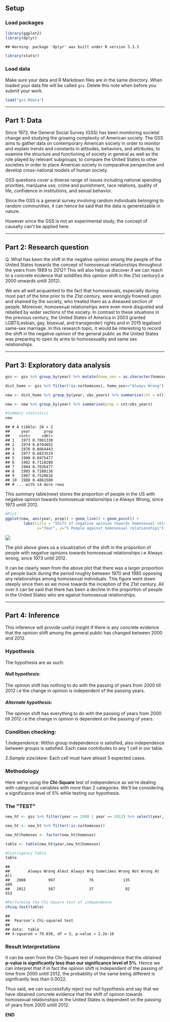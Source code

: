 Setup
-----

### Load packages

``` r
library(ggplot2)
library(dplyr)
```

    ## Warning: package 'dplyr' was built under R version 3.3.3

``` r
library(statsr)
```

### Load data

Make sure your data and R Markdown files are in the same directory. When loaded your data file will be called `gss`. Delete this note when before you submit your work.

``` r
load("gss.Rdata")
```

------------------------------------------------------------------------

Part 1: Data
------------

Since 1972, the General Social Survey (GSS) has been monitoring societal change and studying the growing complexity of American society. The GSS aims to gather data on contemporary American society in order to monitor and explain trends and constants in attitudes, behaviors, and attributes; to examine the structure and functioning of society in general as well as the role played by relevant subgroups; to compare the United States to other societies in order to place American society in comparative perspective and develop cross-national models of human society.

GSS questions cover a diverse range of issues including national spending priorities, marijuana use, crime and punishment, race relations, quality of life, confidence in institutions, and sexual behavior.

Since the GSS is a general survey involving random individuals belonging to random communities, it can hence be said that the data is generelizable in nature.

However since the GSS is not an experimental study, the concept of causalty can't be applied here.

------------------------------------------------------------------------

Part 2: Research question
-------------------------

Q. What has been the shift in the negative opinion among the people of the United States towards the concept of homosexual relationships throughout the years from 1989 to 2012? This will also help us discover if we can reach to a concrete evidence that solidifies this opinion shift in the 21st century(i.e 2000 onwards untill 2012).

We are all well acquainted to the fact that homosexuals, especially during most part of the time prior to the 21st century, were wrongly frowned upon and shamed by the society, who treated them as a diseased section of people. Moreover, homosexual relationships were even more disgusted and rebelled by wider sections of the society. In contrast to these situations in the previous century, the United States of America in 2003 granted LGBT(Lesbian, gay, bisexual, and transgender) rights and in 2015 legalised same-sex marriage. In this research topic, it would be interesting to record the shift in the negative opinion of the general public as the United States was preparing to open its arms to homosexuality and same sex relationships.

------------------------------------------------------------------------

Part 3: Exploratory data analysis
---------------------------------

``` r
gss <- gss %>% group_by(year) %>% mutate(homo_sex = as.character(homosex), obs_years = n())

dist_homo <- gss %>% filter(!is.na(homosex), homo_sex=="Always Wrong")

new <- dist_homo %>% group_by(year, obs_years) %>% summarise(cnt = n()) 

new <- new %>% group_by(year) %>% summarise(prop = cnt/obs_years)

#Summary statistics
new
```

    ## # A tibble: 24 × 2
    ##     year      prop
    ##    <int>     <dbl>
    ## 1   1973 0.7001330
    ## 2   1974 0.6704852
    ## 3   1976 0.6664443
    ## 4   1977 0.6823529
    ## 5   1980 0.6975477
    ## 6   1982 0.7118280
    ## 7   1984 0.7026477
    ## 8   1985 0.7288136
    ## 9   1987 0.7520616
    ## 10  1988 0.4861580
    ## # ... with 14 more rows

This summary table(new) stores the proportion of people in the US with negative opinion towards homosexual relationships i.e Always Wrong, since 1973 untill 2012.

``` r
#Plot
ggplot(new, aes(year, prop)) + geom_line() + geom_point() +
        labs(title = "Shift of negative opinion towards homosexual relationships throughout the years",
              x="Year", y="% People against homosexual relationships")
```

![](GssAnalysis_files/figure-markdown_github/unnamed-chunk-2-1.png)

The plot above gives us a visualization of the shift in the proportion of people with negative opinions towards homosexual relationships i.e Always wrong, since 1973 untill 2012.

It can be clearly seen from the above plot that there was a larger proportion of people back during the period roughly between 1970 and 1985 opposing any relationships among homosexual individuals. This figure went down steeply since then as we move towards the inception of the 21st century. All over it can be said that there has been a decline in the proportion of people in the United States who are against homosexual relationships.

------------------------------------------------------------------------

Part 4: Inference
-----------------

This inference will provide useful insight if there is any concrete evidence that the opinion shift among the general public has changed between 2000 and 2012.

### Hypothesis

The hypothesis are as such:

#### *Null hypothesis*:

The opinion shift has nothing to do with the passing of years from 2000 till 2012 i.e the change in opinion is independent of the passing years.

#### *Alternate hypothesis*:

The opinion shift has everything to do with the passing of years from 2000 till 2012 i.e the change in opinion is dependent on the passing of years.

### Condition checking:

1.*Independence*: Within group independence is satisfied, also independence between groups is satisfied. Each case contributes to any 1 cell in our table.

2.*Sample size/skew*: Each cell must have atleast 5 expected cases.

### Methodology

Here we're using the **Chi-Square** test of independence as we're dealing with categorical variables with more than 2 categories. We'll be considering a significance level of 5% while testing our hypothesis.

### The "TEST"

``` r
new_ht <- gss %>% filter(year == 2000 | year == 2012) %>% select(year, homosex)

new_ht <- new_ht %>% filter(!is.na(homosex))

new_ht$homosex <- factor(new_ht$homosex)

table <- table(new_ht$year,new_ht$homosex)

#Contingency Table
table
```

    ##       
    ##        Always Wrong Almst Always Wrg Sometimes Wrong Not Wrong At All
    ##   2000          997               76             135              489
    ##   2012          567               37              82              553

``` r
#Performing the Chi-Square test of independence
chisq.test(table)
```

    ## 
    ##  Pearson's Chi-squared test
    ## 
    ## data:  table
    ## X-squared = 79.036, df = 3, p-value < 2.2e-16

### **Result Interpretations**

It can be seen from the Chi-Square test of independence that the obtained **p-value is significantly less than our significance level of 5%**. Hence we can interpret that if in fact the opinion shift is independent of the passing of time from 2000 untill 2012, the probability of the same being different is signifcantly less than 0.0022.

Thus said, we can successfully reject our null hypothesis and say that we have obtained concrete evidence that the shift of opinion towards homosexual relationships in the United States is dependent on the passing of years from 2000 untill 2012.

**END**
